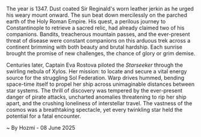 
The year is 1347.  Dust coated Sir Reginald's worn leather jerkin as he urged his weary mount onward.  The sun beat down mercilessly on the parched earth of the Holy Roman Empire.  His quest, a perilous journey to Constantinople to retrieve a sacred relic, had already claimed two of his companions.  Bandits, treacherous mountain passes, and the ever-present threat of disease were constant companions on this arduous trek across a continent brimming with both beauty and brutal hardship.  Each sunrise brought the promise of new challenges, the chance of glory or grim demise.


Centuries later, Captain Eva Rostova piloted the *Starseeker* through the swirling nebula of Xylos.  Her mission: to locate and secure a vital energy source for the struggling Sol Federation.  Warp drives hummed, bending space-time itself to propel her ship across unimaginable distances between star systems.  The thrill of discovery was tempered by the ever-present danger of pirate attacks, uncharted anomalies threatening to rip her ship apart, and the crushing loneliness of interstellar travel.  The vastness of the cosmos was a breathtaking spectacle, yet every twinkling star held the potential for a fatal encounter.

~ By Hozmi - 08 June 2025
